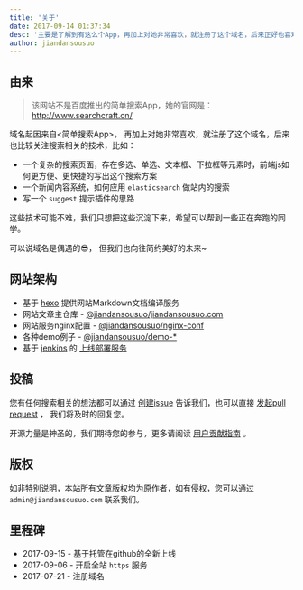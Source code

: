 ```yaml
---
title: '关于'
date: 2017-09-14 01:37:34
desc: '主要是了解到有这么个App，再加上对她非常喜欢，就注册了这个域名，后来正好也喜欢搜索这块，比如关键词高亮、段落切词、标签搜索等技术就注册了，这些技术可能不难，我们只想把这些沉淀下来，希望可以帮到一些正在奔跑的同学。'
author: jiandansousuo
---
```


## 由来

> 该网站不是百度推出的简单搜索App，她的官网是：<http://www.searchcraft.cn/>

域名起因来自<简单搜索App>， 再加上对她非常喜欢，就注册了这个域名，后来也比较关注搜索相关的技术，比如：

- 一个复杂的搜索页面，存在多选、单选、文本框、下拉框等元素时，前端js如何更方便、更快捷的写出这个搜索方案
- 一个新闻内容系统，如何应用 `elasticsearch` 做站内的搜索
- 写一个 `suggest` 提示插件的思路

这些技术可能不难，我们只想把这些沉淀下来，希望可以帮到一些正在奔跑的同学。

可以说域名是偶遇的😎， 但我们也向往简约美好的未来~

<!--more-->

## 网站架构

- 基于 [hexo](https://hexo.io/) 提供网站Markdown文档编译服务
- 网站文章主仓库 - [@jiandansousuo/jiandansousuo.com](https://github.com/jiandansousuo/jiandansousuo.com)
- 网站服务nginx配置 - [@jiandansousuo/nginx-conf](https://github.com/jiandansousuo/nginx-conf)
- 各种demo例子 - [@jiandansousuo/demo-*](https://github.com/jiandansousuo?utf8=%E2%9C%93&q=demo&type=&language=)
- 基于 [jenkins](https://jenkins.io) 的 [上线部署服务](https://jenkins.shangxian.app/job/docker-jiandansousuo.com/)

<a id="submission"></a>

## 投稿

您有任何搜索相关的想法都可以通过 [创建issue](https://github.com/jiandansousuo/jiandansousuo.com/issues/new?title=idea:) 告诉我们，也可以直接 [发起pull request](https://github.com/jiandansousuo/jiandansousuo.com/compare) ， 我们将及时的回复您。

开源力量是神圣的，我们期待您的参与，更多请阅读 [用户贡献指南](https://github.com/jiandansousuo/jiandansousuo.com/blob/master/.github/CONTRIBUTING.md) 。

## 版权

如非特别说明，本站所有文章版权均为原作者，如有侵权，您可以通过 `admin@jiandansousuo.com` 联系我们。

## 里程碑

- 2017-09-15    - 基于托管在github的全新上线
- 2017-09-06    - 开启全站 `https` 服务
- 2017-07-21    - 注册域名
